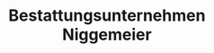 ---
title: "Bestattungsunternehmen Niggemeier"
url: /werben-elbe/bestattungsunternehmen-niggemeier/
shop: Bestattungen
---